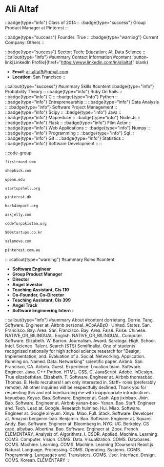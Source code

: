 # Ali Altaf
::badge{type="info"}
Class of 2014
::
::badge{type="success"}
Group Product Manager at Pinterest
::

::badge{type="success"}
Founder: True
::
::badge{type="warning"}
Current Company: Others
::

::badge{type="success"}
Sector: Tech; Education; AI; Data Science
::
::callout{type="info"}
#summary
Contact Information
#content
:button-link[LinkedIn Profile]{href="https://www.linkedin.com/in/alialtaf" blank}
- **Email**: ali.altaf9@gmail.com
- **Location**: San Francisco
::

::callout{type="success"}
#summary
Skills
#content
::badge{type="info"}
Probability Theory
::
::badge{type="info"}
Ruby On Rails
::
::badge{type="info"}
C
::
::badge{type="info"}
Python
::
::badge{type="info"}
Entrepreneurship
::
::badge{type="info"}
Data Analysis
::
::badge{type="info"}
Software Project Management
::
::badge{type="info"}
Scipy
::
::badge{type="info"}
Java
::
::badge{type="info"}
Mapreduce
::
::badge{type="info"}
Node.Js
::
::badge{type="info"}
Flask
::
::badge{type="info"}
Film Actor
::
::badge{type="info"}
Web Applications
::
::badge{type="info"}
Numpy
::
::badge{type="info"}
Programming
::
::badge{type="info"}
Sql
::
::badge{type="info"}
Git
::
::badge{type="info"}
Statistics
::
::badge{type="info"}
Software Development
::
::

::code-group
```bash [First Round]
firstround.com
```
```bash [Shopkick]
shopkick.com
```
```bash [University of Pennsylvania]
upenn.edu
```
```bash [Startup Shell]
startupshell.org
```
```bash [William Megelich]
pinterest.dk
```
```bash [Hack4Impact]
hack4impact.org
```
```bash [Jelly]
askjelly.com
```
```bash [Code for Pakistan]
codeforpakistan.org
```
```bash [Startups]
500startups.co.kr
```
```bash [Salemove]
salemove.com
```
```bash [Pinterest]
pinterest.com.au
```
::
::callout{type="warning"}
#summary
Roles
#content
- **Software Engineer**
- **Group Product Manager**
- **Director**
- **Angel Investor**
- **Teaching Assistant, Cis 110**
- **Co-Founder, Co-Director**
- **Teaching Assistant, Cis 399**
- **Angel Track**
- **Software Engineering Intern**
::

::callout{type="info"}
#summary
About
#content
dorrietang. Dorrie. Tang. Software. Engineer at. Airbnb personal. ACoAABzO- United. States. San. Francisco. Bay. Area. San. Francisco. Bay. Area. False. False. Chinese. NATIVE_OR_BILINGUAL. English. NATIVE_OR_BILINGUAL. Computer. Software. Elizabeth. W. Barron. Journalism. Award. Saratoga. High. School. Intel. Science. Talent. Search (STS) Semifinalist. One of students recognized nationally for high school science research for "Design, Implementation, and. Evaluation of a. Social. Networking. Application. Running on. Named. Data. Networking" scientific paper. Airbnb. San. Francisco, CA. Airbnb. Guest. Experience: Location team. Software. Engineer. Java. C++ Python. HTML. CSS. C. JavaScript. Adobe. InDesign. True elizabethtian. Elizabeth. T. Software. Engineer at. Airbnb thomasbao. Thomas. B. Hello recruiters! I am only interested in. Staff+ roles (preferably remote). All other inquiries will be respectfully declined. Thank you for respecting this and not bombarding me with inappropriate introductions. keyuebao. Keyue. Bao. Software. Engineer at. Cash. App jixinbao. Jixin. Bao. Software. Engineer at. Airbnb yanan-bao- Yanan. Bao. Staff. Engineer and. Tech. Lead at. Google. Research huimiao. Hui. Miao. Software. Engineer at. Google xinyum. Xinyu. Miao. Full. Stack. Software. Developer at. Amazon benjamin-bao. Benjamin. Bao. Software. Engineer at. Square. Andy. Bao. Software. Engineer at. Bloomberg in. NYC. UC. Berkeley. CS grad. albybao. Albertina. Bao. Software. Engineer at. Zoox. French. ELEMENTARY. Analysis of. Algorithms. I. CSOR. Applied. Machine. Learning. COMS. Computer. Vision. COMS. Data. Visualization. COMS. Databases. COMS. Machine. Learning. COMS. Machine. Learning (Coursera) React.js. Natural. Language. Processing. COMS. Operating. Systems. COMS. Programming. Languages and. Translators. COMS. User. Interface. Design. COMS. Korean. ELEMENTARY
::
